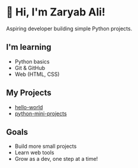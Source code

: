 # 👋 Hi, I'm Zaryab Ali!

Aspiring developer building simple Python projects.

##  I'm learning
- Python basics
- Git & GitHub
- Web (HTML, CSS)

##  My Projects
- [hello-world](https://github.com/zaryabprg-cell/hello-world)
- [python-mini-projects](https://github.com/zaryabprg-cell/python-mini-projects)

##  Goals
- Build more small projects
- Learn web tools
- Grow as a dev, one step at a time!
